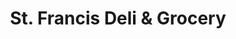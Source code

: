 ---
title: "St. Francis Deli & Grocery"
url: /trenton/st-francis-deli-and-grocery/
shop: convenience
---